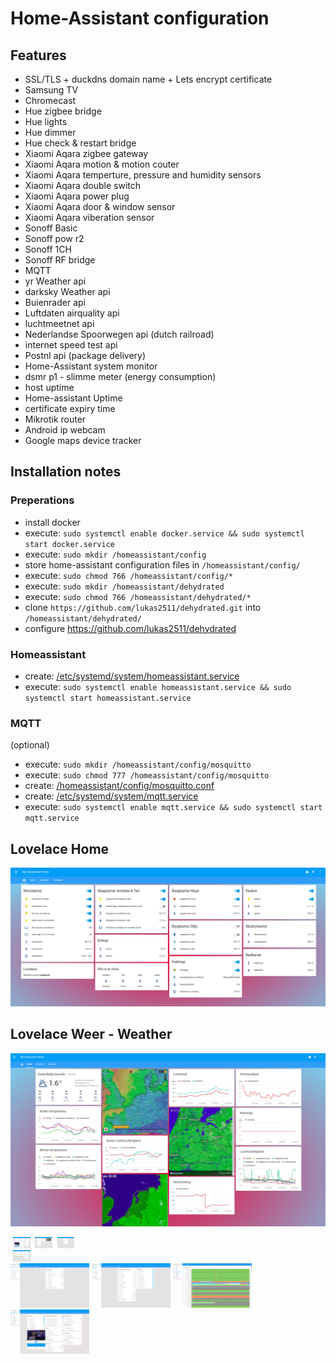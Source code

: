 # Home-Assistant configuration  

  
## Features  
  
* SSL/TLS + duckdns domain name + Lets encrypt certificate
* Samsung TV
* Chromecast
* Hue zigbee bridge
* Hue lights
* Hue dimmer
* Hue check & restart bridge
* Xiaomi Aqara zigbee gateway
* Xiaomi Aqara motion & motion couter
* Xiaomi Aqara temperture, pressure and humidity sensors
* Xiaomi Aqara double switch 
* Xiaomi Aqara power plug
* Xiaomi Aqara door & window sensor
* Xiaomi Aqara viberation sensor
* Sonoff Basic
* Sonoff pow r2
* Sonoff 1CH
* Sonoff RF bridge
* MQTT
* yr Weather api
* darksky Weather api
* Buienrader api
* Luftdaten airquality api
* luchtmeetnet api
* Nederlandse Spoorwegen api (dutch railroad)
* internet speed test api
* Postnl api (package delivery)
* Home-Assistant system monitor
* dsmr p1 - slimme meter (energy consumption)
* host uptime
* Home-assistant Uptime
* certificate expiry time
* Mikrotik router 
* Android ip webcam
* Google maps device tracker

## Installation notes

### Preperations

* install docker
* execute: `sudo systemctl enable docker.service && sudo systemctl start docker.service`
* execute: `sudo mkdir /homeassistant/config`
* store home-assistant configuration files in `/homeassistant/config/`
* execute: `sudo chmod 766 /homeassistant/config/*`
* execute: `sudo mkdir /homeassistant/dehydrated`
* execute: `sudo chmod 766 /homeassistant/dehydrated/*`
* clone `https://github.com/lukas2511/dehydrated.git` into `/homeassistant/dehydrated/`
* configure https://github.com/lukas2511/dehydrated

### Homeassistant

* create: [/etc/systemd/system/homeassistant.service](https://raw.githubusercontent.com/tedsluis/Home-AssistantConfig/master/systemd/homeassistant.service)
* execute: `sudo systemctl enable homeassistant.service && sudo systemctl start homeassistant.service`

### MQTT

(optional)
* execute: `sudo mkdir /homeassistant/config/mosquitto` 
* execute: `sudo chmod 777 /homeassistant/config/mosquitto` 
* create: [/homeassistant/config/mosquitto.conf](https://raw.githubusercontent.com/tedsluis/Home-AssistantConfig/master/mosquitto.conf)
* create: [/etc/systemd/system/mqtt.service](https://raw.githubusercontent.com/tedsluis/Home-AssistantConfig/master/systemd/mqtt.service)
* execute: `sudo systemctl enable mqtt.service && sudo systemctl start mqtt.service`
  
  
## Lovelace Home
[![home](https://raw.githubusercontent.com/tedsluis/Home-AssistantConfig/master/images/lovelace-home.png)](https://raw.githubusercontent.com/tedsluis/Home-AssistantConfig/master/images/lovelace-home.png)  

## Lovelace Weer - Weather
[![home](https://raw.githubusercontent.com/tedsluis/Home-AssistantConfig/master/images/lovelace-weer.png)](https://raw.githubusercontent.com/tedsluis/Home-AssistantConfig/master/images/lovelace-weer.png)  




<div style="max-width:25%"><a href="https://raw.githubusercontent.com/tedsluis/Home-AssistantConfig/master/images/home.gif"     target="_blank"><img src="images/home.gif"     style="max-width: 25%" /></a> <a href="https://raw.githubusercontent.com/tedsluis/Home-AssistantConfig/master/images/apis.gif"     target="_blank"><img src="images/apis.gif"     style="max-width: 25%" /></a> <a href="https://raw.githubusercontent.com/tedsluis/Home-AssistantConfig/master/images/lichten.gif"  target="_blank"><img src="images/lichten.gif"  style="max-width: 25%" /></a> <a href="https://raw.githubusercontent.com/tedsluis/Home-AssistantConfig/master/images/klimaat.gif"  target="_blank"><img src="images/klimaat.gif"  style="max-width: 25%" /></a></div> 
<div><a href="https://raw.githubusercontent.com/tedsluis/Home-AssistantConfig/master/images/verbruik.gif" target="_blank"><img src="images/verbruik.gif" style="width:25%" /></a> <a href="https://raw.githubusercontent.com/tedsluis/Home-AssistantConfig/master/images/ha.gif"       target="_blank"><img src="images/ha.gif"       style="width:25%" /></a> <a href="https://raw.githubusercontent.com/tedsluis/Home-AssistantConfig/master/images/history.gif"  target="_blank"><img src="images/history.gif"  style="width:25%" /></a> <a href="https://raw.githubusercontent.com/tedsluis/Home-AssistantConfig/master/images/home.gif"     target="_blank"><img src="images/home.gif"     style="width:25%" /></a></div>

 
